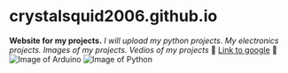 # crystalsquid2006.github.io
**Website for my projects.**
*I will upload my python projects.*
*My electronics projects.*
*Images of my projects.*
*Vedios of my projects*
:cricket:
[Link to google](http://google.com.)
:tennis:
![Image of Arduino](https://avatars0.githubusercontent.com/u/379109?s=400&v=4)
![Image of Python](http://www.choitek.com/uploads/5/0/8/4/50842795/python_orig.png)
